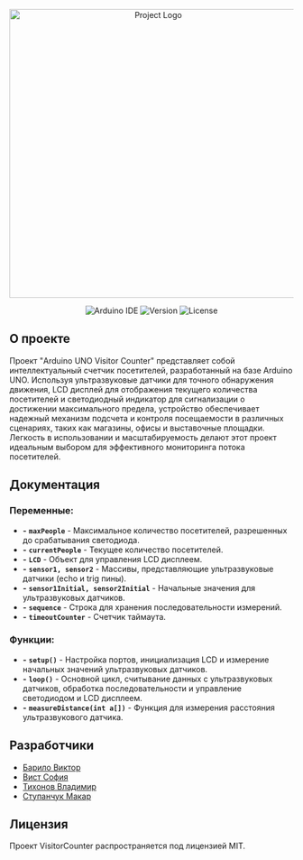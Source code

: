 <p align="center">
      <img src="https://i.ibb.co/n7Xm1kk/logo.png" alt = "Project Logo" width="512">
</p>

<p align="center">
   <img src="https://img.shields.io/badge/Arduino%20IDE-2.2.1-008080?style=flat" alt="Arduino IDE " />
   <img src="https://img.shields.io/badge/Version-1.0%20(Alpha)-blue?style=flat" alt="Version" />
   <img src="https://img.shields.io/badge/License-MIT-green?style=flat" alt="License" />
</p>

## О проекте

Проект "Arduino UNO Visitor Counter" представляет собой интеллектуальный счетчик посетителей, разработанный на базе Arduino UNO. Используя ультразвуковые датчики для точного обнаружения движения, LCD дисплей для отображения текущего количества посетителей и светодиодный индикатор для сигнализации о достижении максимального предела, устройство обеспечивает надежный механизм подсчета и контроля посещаемости в различных сценариях, таких как магазины, офисы и выставочные площадки. Легкость в использовании и масштабируемость делают этот проект идеальным выбором для эффективного мониторинга потока посетителей.

## Документация

### Переменные:

- **-** **`maxPeople`** - Максимальное количество посетителей, разрешенных до срабатывания светодиода.
- **-** **`currentPeople`** - Текущее количество посетителей.
- **-** **`LCD`** - Объект для управления LCD дисплеем.
- **-** **`sensor1, sensor2`** -  Массивы, представляющие ультразвуковые датчики (echo и trig пины).
- **-** **`sensor1Initial, sensor2Initial`** - Начальные значения для ультразвуковых датчиков.
- **-** **`sequence`** - Строка для хранения последовательности измерений.
- **-** **`timeoutCounter`** - Счетчик таймаута.

### Функции:

- **-** **`setup()`** - Настройка портов, инициализация LCD и измерение начальных значений ультразвуковых датчиков.
- **-** **`loop()`** - Основной цикл, считывание данных с ультразвуковых датчиков, обработка последовательности и управление светодиодом и LCD дисплеем.
- **-** **`measureDistance(int a[])`** - Функция для измерения расстояния ультразвукового датчика.


## Разработчики

- [Барило Виктор](https://github.com/Viteeeq)
- [Вист София](https://github.com/SONRRRR)
- [Тихонов Владимир](https://github.com/Tikhonov-Vladimir)
- [Ступанчук Макар](https://github.com/MakarStepanchuk)

## Лицензия

Проект VisitorCounter распространяется под лицензией MIT.
